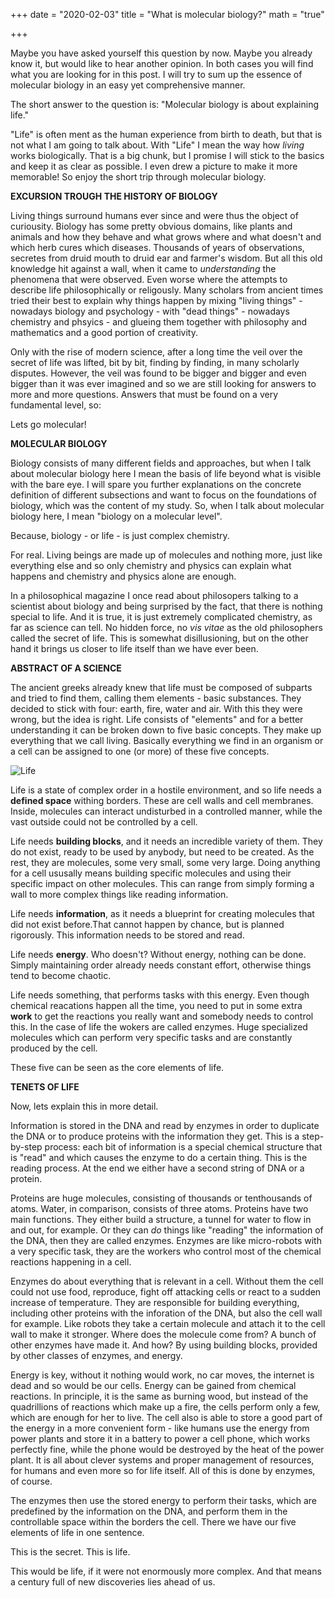 +++
date = "2020-02-03"
title = "What is molecular biology?"
math = "true"

+++

Maybe you have asked yourself this question by now. Maybe you already know it, but would like to hear another opinion. In both cases you will find what you are looking for in this post. I will try to sum up the essence of molecular biology in an easy yet comprehensive manner. 

The short answer to the question is: "Molecular biology is about explaining life."

"Life" is often ment as the human experience from birth to death, but that is not what I am going to talk about. With "Life" I mean the way how *living* works biologically. That is a big chunk, but I promise I will stick to the basics and keep it as clear as possible. I even drew a picture to make it more memorable! So enjoy the short trip through molecular biology.

**EXCURSION TROUGH THE HISTORY OF BIOLOGY**

Living things surround humans ever since and were thus the object of curiousity. Biology has some pretty obvious domains, like plants and animals and how they behave and what grows where and what doesn't and which herb cures which diseases. Thousands of years of observations, secretes from druid mouth to druid ear and farmer's wisdom. But all this old knowledge hit against a wall, when it came to _understanding_ the phenomena that were observed. Even worse where the attempts to describe life philosophically or religously. Many scholars from ancient times tried their best to explain why things happen by mixing "living things" - nowadays biology and psychology - with "dead things" - nowadays chemistry and phsyics - and glueing them together with philosophy and mathematics and a good portion of creativity.

Only with the rise of modern science, after a long time the veil over the secret of life was lifted, bit by bit, finding by finding, in many scholarly disputes. However, the veil was found to be bigger and bigger and even bigger than it was ever imagined and so we are still looking for answers to more and more questions. Answers that must be found on a very fundamental level, so:

Lets go molecular!

**MOLECULAR BIOLOGY**

Biology consists of many different fields and approaches, but when I talk about molecular biology here I mean the basis of life beyond what is visible with the bare eye. I will spare you further explanations on the concrete definition of different subsections and want to focus on the foundations of biology, which was the content of my study. So, when I talk about molecular biology here, I mean "biology on a molecular level".

Because, biology - or life - is just complex chemistry.

For real. Living beings are made up of molecules and nothing more, just like everything else and so only chemistry and physics can explain what happens and chemistry and physics alone are enough.

In a philosophical magazine I once read about philosopers talking to a scientist about biology and being surprised by the fact, that there is nothing special to life. And it is true, it is just extremely complicated chemistry, as far as science can tell. No hidden force, no *vis vitae* as the old philosophers called the secret of life. This is somewhat disillusioning, but on the other hand it brings us closer to life itself than we have ever been.

**ABSTRACT OF A SCIENCE**

The ancient greeks already knew that life must be composed of subparts and tried to find them, calling them elements - basic substances. They decided to stick with four: earth, fire, water and air. With this they were wrong, but the idea is right. Life consists of "elements" and for a better understanding it can be broken down to five basic concepts. They make up everything that we call living. Basically everything we find in an organism or a cell can be assigned to one (or more) of these five concepts.

![Life](/life2.png)

Life is a state of complex order in a hostile environment, and so life needs a **defined space** withing borders. These are cell walls and cell membranes. Inside, molecules can interact undisturbed in a controlled manner, while the vast outside could not be controlled by a cell.

Life needs **building blocks**, and it needs an incredible variety of them. They do not exist, ready to be used by anybody, but need to be created. As the rest, they are molecules, some very small, some very large. Doing anything for a cell ususally means building specific molecules and using their specific impact on other molecules. This can range from simply forming a wall to more complex things like reading information. 

Life needs **information**, as it needs a blueprint for creating molecules that did not exist before.That cannot happen by chance, but is planned rigorously. This information needs to be stored and read.

Life needs **energy**. Who doesn't? Without energy, nothing can be done. Simply maintaining order already needs constant effort, otherwise things tend to become chaotic.

Life needs something, that performs tasks with this energy. Even though chemical reacations happen all the time, you need to put in some extra **work** to get the reactions you really want and somebody needs to control this. In the case of life the wokers are called enzymes. Huge specialized molecules which can perform very specific tasks and are constantly produced by the cell.

These five can be seen as the core elements of life.

**TENETS OF LIFE**

Now, lets explain this in more detail.

Information is stored in the DNA and read by enzymes in order to duplicate the DNA or to produce proteins with the information they get. This is a step-by-step process: each bit of information is a special chemical structure that is "read" and which causes the enzyme to do a certain thing. This is the reading process. At the end we either have a second string of DNA or a protein.

Proteins are huge molecules, consisting of thousands or tenthousands of atoms. Water, in comparison, consists of three atoms. Proteins have two main functions. They either build a structure, a tunnel for water to flow in and out, for example. Or they can *do* things like "reading" the information of the DNA, then they are called enzymes. Enzymes are like micro-robots with a very specific task, they are the workers who control most of the chemical reactions happening in a cell.

Enzymes do about everything that is relevant in a cell. Without them the cell could not use food, reproduce, fight off attacking cells or react to a sudden increase of temperature. They are responsible for building everything, including other proteins with the inforation of the DNA, but also the cell wall for example. Like robots they take a certain molecule and attach it to the cell wall to make it stronger. Where does the molecule come from? A bunch of other enzymes have made it. And how? By using building blocks, provided by other classes of enzymes, and energy.

Energy is key, without it nothing would work, no car moves, the internet is dead and so would be our cells. Energy can be gained from chemical reactions. In principle, it is the same as burning wood, but instead of the quadrillions of reactions which make up a fire, the cells perform only a few, which are enough for her to live. The cell also is able to store a good part of the energy in a more convenient form - like humans use the energy from power plants and store it in a battery to power a cell phone, which works perfectly fine, while the phone would be destroyed by the heat of the power plant. It is all about clever systems and proper management of resources, for humans and even more so for life itself. All of this is done by enzymes, of course.

The enzymes then use the stored energy to perform their tasks, which are predefined by the information on the DNA, and perform them in the controllable space within the borders the cell. There we have our five elements of life in one sentence.

This is the secret. This is life.

This would be life, if it were not enormously more complex. And that means a century full of new discoveries lies ahead of us.